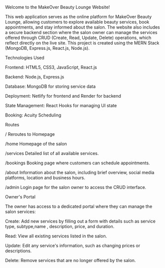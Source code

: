 Welcome to the MakeOver Beauty Lounge Website! 

This web application serves as the online platform for MakeOver Beauty Lounge, allowing customers to explore available beauty services, book appointments, and stay informed about the salon. The website also includes a secure backend section where the salon owner can manage the services offered through CRUD (Create, Read, Update, Delete) operations, which reflect directly on the live site. This project is created using the MERN Stack (MongoDB, Express.js, React.js, Node.js).



Technologies Used

Frontend: HTML5, CSS3, JavaScript, React.js

Backend: Node.js, Express.js

Database: MongoDB for storing service data

Deployment: Netlify for frontend and Render for backend

State Management: React Hooks for managing UI state

Booking: Acuity Scheduling



Routes

/ Reroutes to Homepage

/home Homepage of the salon

/services Detailed list of all available services.

/bookings Booking page where customers can schedule appointments.

/about Information about the salon, including brief overview, social media platforms, location and business hours.

/admin Login page for the salon owner to access the CRUD interface. 



Owner's Portal

The owner has access to a dedicated portal where they can manage the salon services:

Create: Add new services by filling out a form with details such as service type, subtype,name , description, price, and duration.

Read: View all existing services listed in the salon.

Update: Edit any service's information, such as changing prices or descriptions.

Delete: Remove services that are no longer offered by the salon.
